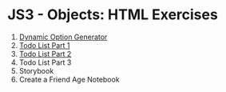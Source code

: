 # JS3 - Objects: HTML Exercises

1. [Dynamic Option Generator](dynamic-option-generator/README.md)
2. [Todo List Part 1](todo-list-part-1/README.md)
3. [Todo List Part 2](todo-list-part-2/README.md)
4. Todo List Part 3
5. Storybook
6. Create a Friend Age Notebook
